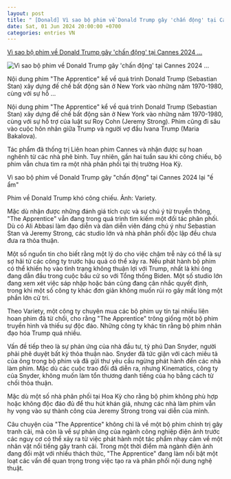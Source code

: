 ```yaml
---
layout: post
title: " [Donald] Vì sao bộ phim về Donald Trump gây 'chấn động' tại Cannes 2024 ..."
date: Sat, 01 Jun 2024 20:00:00 +0700
categories: entries VN
---
```

[Vì sao bộ phim về Donald Trump gây 'chấn động' tại Cannes 2024 ...](https://danviet.vn/vi-sao-bo-phim-ve-donald-trump-gay-chan-dong-tai-cannes-2024-lai-e-am-20240601003919791.htm)

![Vì sao bộ phim về Donald Trump gây 'chấn động' tại Cannes 2024 ...](https://danviet.mediacdn.vn/zoom/600_315/296231569849192448/2024/5/31/the-apprentice-apprentice-productions-ontario-incprofile-productions-2-apstailored-films-ltd-2023-1717177082346310971750-0-33-563-934-crop-17171771722281093222895.jpg)

Nội dung phim "The Apprentice" kể về quá trình Donald Trump (Sebastian Stan) xây dựng đế chế bất động sản ở New York vào những năm 1970-1980, cùng với sự hỗ ...

Nội dung phim "The Apprentice" kể về quá trình Donald Trump (Sebastian Stan) xây dựng đế chế bất động sản ở New York vào những năm 1970-1980, cùng với sự hỗ trợ của luật sư Roy Cohn (Jeremy Strong). Phim cũng đi sâu vào cuộc hôn nhân giữa Trump và người vợ đầu Ivana Trump (Maria Bakalova).

Tác phẩm đã thống trị Liên hoan phim Cannes và nhận được sự hoan nghênh từ các nhà phê bình. Tuy nhiên, gần hai tuần sau khi công chiếu, bộ phim vẫn chưa tìm ra một nhà phân phối tại thị trường Hoa Kỳ.

Vì sao bộ phim về Donald Trump gây "chấn động" tại Cannes 2024 lại "ế ẩm"

Phim về Donald Trump khó công chiếu. Ảnh: Variety.

Mặc dù nhận được những đánh giá tích cực và sự chú ý từ truyền thông, "The Apprentice" vẫn đang trong quá trình tìm kiếm một đối tác phân phối. Dù có Ali Abbasi làm đạo diễn và dàn diễn viên đáng chú ý như Sebastian Stan và Jeremy Strong, các studio lớn và nhà phân phối độc lập đều chưa đưa ra thỏa thuận.

Một số nguồn tin cho biết rằng một lý do cho việc chậm trễ này có thể là sự sợ hãi từ các công ty trước hậu quả có thể xảy ra. Nếu phát hành bộ phim có thể khiến họ vào tình trạng không thuận lợi với Trump, nhất là khi ông đang dẫn đầu trong cuộc bầu cử so với Tổng thống Biden. Một số studio lớn đang xem xét việc sáp nhập hoặc bán cũng đang cân nhắc quyết định, trong khi một số công ty khác đơn giản không muốn rủi ro gây mất lòng một phần lớn cử tri.

Theo Variety, một công ty chuyên mua các bộ phim uy tín tại nhiều liên hoan phim đã từ chối, cho rằng "The Apprentice" trông giống một bộ phim truyền hình và thiếu sự độc đáo. Những công ty khác tin rằng bộ phim nhân đạo hóa Trump quá nhiều.

Vấn đề tiếp theo là sự phản ứng của nhà đầu tư, tỷ phú Dan Snyder, người phải phê duyệt bất kỳ thỏa thuận nào. Snyder đã tức giận với cách miêu tả của ông trong bộ phim và đã gửi thư yêu cầu ngừng phát hành đến các nhà làm phim. Mặc dù các cuộc trao đổi đã diễn ra, nhưng Kinematics, công ty của Snyder, không muốn làm tổn thương danh tiếng của họ bằng cách từ chối thỏa thuận.

Mặc dù một số nhà phân phối tại Hoa Kỳ cho rằng bộ phim không phù hợp hoặc không độc đáo đủ để thu hút khán giả, nhưng các nhà làm phim vẫn hy vọng vào sự thành công của Jeremy Strong trong vai diễn của mình.

Câu chuyện của "The Apprentice" không chỉ là về một bộ phim chính trị gây tranh cãi, mà còn là về sự phản ứng của ngành công nghiệp điện ảnh trước các nguy cơ có thể xảy ra từ việc phát hành một tác phẩm nhạy cảm về một nhân vật nổi tiếng gây tranh cãi. Trong một thời điểm mà ngành điện ảnh đang đối mặt với nhiều thách thức, "The Apprentice" đang làm nổi bật một loạt các vấn đề quan trọng trong việc tạo ra và phân phối nội dung nghệ thuật.

